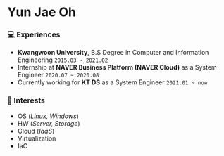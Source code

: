 

# Yun Jae Oh
### :computer: Experiences 
- **Kwangwoon University**, B.S Degree in Computer and Information Engineering ```2015.03 ~ 2021.02```
- Internship at **NAVER Business Platform (NAVER Cloud)** as a System Engineer ```2020.07 ~ 2020.08```
- Currently working for **KT DS** as a System Engineer ```2021.01 ~ now ```

### :book: Interests
- OS (*Linux, Windows*)
- HW (*Server, Storage*)
- Cloud (*IaaS*)
- Virtualization
- IaC
